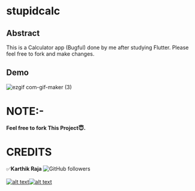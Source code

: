 # stupidcalc

[1.1]: https://img.icons8.com/ios-filled/25/000000/instagram-new.png
[1.2]: https://img.icons8.com/metro/26/000000/twitter.png
[1]: https://www.instagram.com/mr.anonymous_official
[11]: https://twitter.com/MrAnonymousofcl

## Abstract
This is a Calculator app (Bugful) done by me after studying Flutter.
Please feel free to fork and make changes.

## Demo
![ezgif com-gif-maker (3)](https://user-images.githubusercontent.com/64122408/96267707-c4495600-0fe5-11eb-8c98-ff82d56df49a.gif)


# NOTE:-
**Feel free to fork This Project😇.**<br/>

# CREDITS  
:white_check_mark:**Karthik Raja**
![GitHub followers](https://img.shields.io/github/followers/mr-anonymous-official?label=mr-anonymous-official&style=social) <br/>
<br/>
[![alt text][1.1]][1][![alt text][1.2]][11] <br/>
